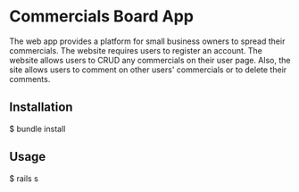# Commercials Board App

The web app provides a platform for small business owners to spread their commercials. The website requires users to register an account. The website allows users to CRUD any commercials on their user page. Also, the site allows users to comment on other users' commercials or to delete their comments.
    
## Installation

$ bundle install

## Usage
    
$ rails s
